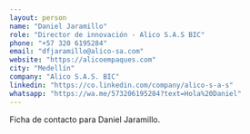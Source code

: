 ```yaml
---
layout: person
name: "Daniel Jaramillo"
role: "Director de innovación - Alico S.A.S BIC"
phone: "+57 320 6195284"
email: "dfjaramillo@alico-sa.com"
website: "https://alicoempaques.com"
city: "Medellín"
company: "Alico S.A.S. BIC"
linkedin: "https://co.linkedin.com/company/alico-s-a-s"
whatsapp: "https://wa.me/573206195284?text=Hola%20Daniel"
---
```


Ficha de contacto para Daniel Jaramillo.